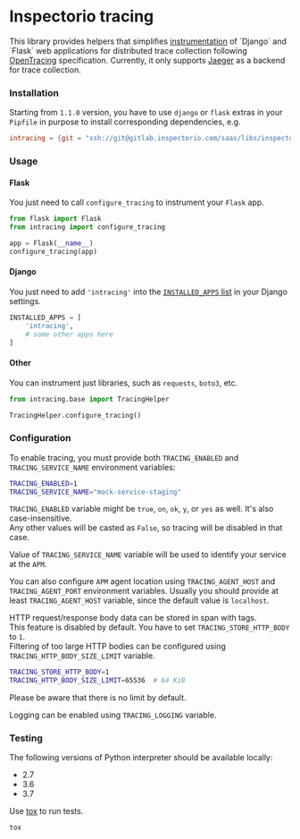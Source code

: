 # Inspectorio tracing

This library provides helpers that simplifies
[instrumentation](https://en.wikipedia.org/wiki/Instrumentation_(computer_programming))
of `Django` and `Flask` web applications
for distributed trace collection following
[OpenTracing](http://opentracing.io/documentation/) specification.
Currently, it only supports [Jaeger](https://github.com/jaegertracing/jaeger)
as a backend for trace collection.


### Installation

Starting from `1.1.0` version, you have to use `django` or `flask` extras
in your `Pipfile` in purpose to install corresponding dependencies, e.g.
```toml
intracing = {git = "ssh://git@gitlab.inspectorio.com/saas/libs/inspectorio-tracing.git", ref = "v1.1.0", extras = ["django"]}
```

### Usage

#### Flask

You just need to call `configure_tracing` to instrument your `Flask` app.
```python
from flask import Flask
from intracing import configure_tracing

app = Flask(__name__)
configure_tracing(app)
```

#### Django

You just need to add `'intracing'` into the
[`INSTALLED_APPS` list](https://docs.djangoproject.com/en/stable/ref/settings/#installed-apps)
in your Django settings.
```python
INSTALLED_APPS = [
    'intracing',
    # some other apps here
]
```

#### Other

You can instrument just libraries, such as `requests`, `boto3`, etc.
```python
from intracing.base import TracingHelper

TracingHelper.configure_tracing()
```

### Configuration

To enable tracing, you must provide both
`TRACING_ENABLED` and `TRACING_SERVICE_NAME` environment variables:
```bash
TRACING_ENABLED=1
TRACING_SERVICE_NAME="mock-service-staging"
```

`TRACING_ENABLED` variable might be `true`, `on`, `ok`, `y`, or `yes` as well.
It's also case-insensitive.  
Any other values will be casted as `False`,
so tracing will be disabled in that case.

Value of `TRACING_SERVICE_NAME` variable will be used
to identify your service at the `APM`.

You can also configure `APM` agent location using
`TRACING_AGENT_HOST` and `TRACING_AGENT_PORT` environment variables.
Usually you should provide at least `TRACING_AGENT_HOST` variable,
since the default value is `localhost`.

HTTP request/response body data can be stored in span with tags.  
This feature is disabled by default.
You have to set `TRACING_STORE_HTTP_BODY` to `1`.  
Filtering of too large HTTP bodies can be configured using
`TRACING_HTTP_BODY_SIZE_LIMIT` variable.
```bash
TRACING_STORE_HTTP_BODY=1
TRACING_HTTP_BODY_SIZE_LIMIT=65536  # 64 KiB
```
Please be aware that there is no limit by default.

Logging can be enabled using `TRACING_LOGGING` variable.

### Testing

The following versions of Python interpreter should be available locally:
* 2.7
* 3.6
* 3.7

Use [tox](https://tox.readthedocs.io/en/latest/) to run tests.
```bash
tox
```

